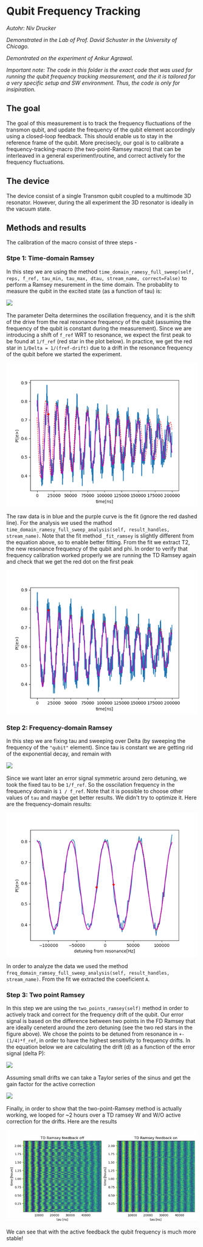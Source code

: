 # Qubit Frequency Tracking

_Autohr: Niv Drucker_

_Demonstrated in the Lab of Prof. David Schuster in the University of Chicago._

_Demontrated on the experiment of Ankur Agrawal._

_Important note: The code in this folder is the exact code that was used for running the qubit frequency tracking measurement, and the it is tailored for a very specific setup and SW environment. Thus, the code is only for insipiration._

## The goal
The goal of this measurement is to track the frequency fluctuations of the transmon qubit, and update the frequency of the qubit element accordingly using a closed-loop feedback. This should enable us to stay in the reference frame of the qubit. More precisecly, our goal is to calibrate a frequency-tracking-macro (the two-point-Ramsey macro) that can be interleaved in a general experiment\routine, and correct actively for the frequency fluctuations.
 
## The device
The device consist of a single Transmon qubit coupled to a multimode 3D resonator. However, during the all experiment the 3D resonator is ideally in the vacuum state.


## Methods and results

The calibration of the macro consist of three steps -

### Stpe 1: Time-domain Ramsey

In this step we are using the method `time_domain_ramesy_full_sweep(self, reps, f_ref, tau_min, tau_max, dtau, stream_name, correct=False)` to perform a Ramsey mesurement in the time domain. The probablity to measure the qubit in the excited state (as a function of tau) is:

<img src="https://latex.codecogs.com/svg.image?\mathcal{P_e}(\tau)\sim&space;\exp\left(-\frac{\tau}{T_{2}}\right)\left(\frac{1&plus;\cos\text{(2\ensuremath{\pi}\ensuremath{\Delta}\ensuremath{\tau}&plus;\ensuremath{\phi})}}{2}\right)&space;" />

The parameter Delta determines the oscillation frequency, and it is the shift of the drive from the real resonance frequency of the qubit (assuming the frequency of the qubit is constant during the measurement). Since we are introducing a shift of `f_ref` WRT to resonance, we expect the first peak to be found at `1/f_ref` (red star in the plot below). In practice, we get the red star in `1/Delta = 1/(fref-drift)` due to a drift in the resonance frequency of the qubit before we started the experiment.


![td_ramsey0](td_ramsey0.png)

The raw data is in blue and the purple curve is the fit (ignore the red dashed line). For the analysis we used the mathod `time_domain_ramesy_full_sweep_analysis(self, result_handles, stream_name)`.
Note that the fit method `_fit_ramsey` is slightly different from the equation above, so to enable better fitting. 
From the fit we extract T2, the new resonance frequency of the qubit and phi.
In order to verify that frequency calibration worked properly we are running the TD Ramsey again and check that we get the red dot on the first peak

![td_ramsey_corrected.png](td_ramsey_corrected.png)


### Step 2: Frequency-domain Ramsey

In this step we are fixing tau and sweeping over Delta (by sweeping the frequency of the `"qubit"` element). Since tau is constant we are getting rid of the exponential decay, and remain with 

<img src="https://latex.codecogs.com/svg.image?\mathcal{P}(e)\sim&space;A\left(1&plus;\cos\text{(2\ensuremath{\pi}\ensuremath{\frac{1}{f_{ref}}}\ensuremath{\Delta}&plus;\ensuremath{\phi})}\right)" />

Since we want later an error signal symmetric around zero detuning, we took the fixed tau to be `1/f_ref`. So the osscilation frequency in the frequency domain is `1 / f_ref`. Note that it is possible to choose other values of `tau` and maybe get better results. We didn't try to optimize it. Here are the frequency-domain results:

![fd_ramsey.png](fd_ramsey.png)

In order to analyze the data we used the method `freq_domain_ramsey_full_sweep_analysis(self, result_handles, stream_name)`. From the fit we extracted the coeeficient `A`.
 
### Step 3: Two point Ramsey

In this step we are using the `two_points_ramsey(self)` method in order to actively track and correct for the frequency drift of the qubit. Our error signal is based on the difference between two points in the FD Ramsey that are ideally ceneterd around the zero detuning (see the two red stars in the figure above). We chose the points to be detuned from resonance in `+-(1/4)*f_ref`, in order to have the highest sensitivity to frequency drifts. In the equation below we are calculating the drift (d) as a function of the error signal (delta P):

<img src="https://latex.codecogs.com/svg.image?\mathcal{P}_{e}(&plus;\delta&plus;d)-\mathcal{P}_{e}(-\delta&plus;d)=-A\sin\left(\underbrace{2\ensuremath{\pi}\ensuremath{\frac{\delta}{f_{ref}}}}_{\pi/2}\right)\sin\left(2\ensuremath{\pi}\ensuremath{\frac{d}{f_{ref}}}\right)" />

Assuming small drifts we can take a Taylor series of the sinus and get the gain factor for the active correction

<img src="https://latex.codecogs.com/svg.image?d=\Delta&space;P/2\pi&space;A\tau_{0}" />

Finally, in order to show that the two-point-Ramsey method is actually working, we looped for ~2 hours over a TD ramsey W and W/O active correction for the drifts. Here are the results

![active_frequency_tracking.PNG](active_frequency_tracking.PNG)

We can see that with the active feedback the qubit frequency is much more stable! 

